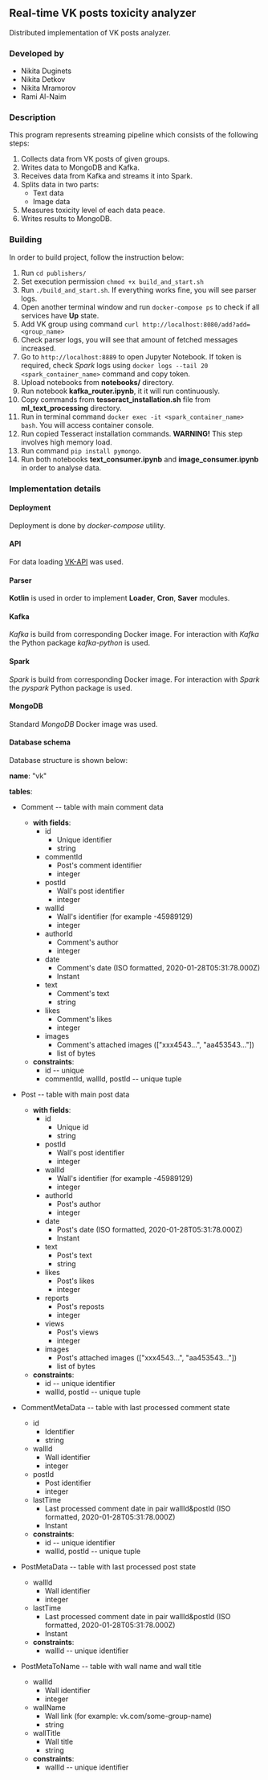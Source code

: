 ## Real-time VK posts toxicity analyzer

Distributed implementation of VK posts analyzer.

### Developed by

* Nikita Duginets  
* Nikita Detkov  
* Nikita Mramorov  
* Rami Al-Naim  

### Description

This program represents streaming pipeline which consists of the following steps:

1) Collects data from VK posts of given groups.
2) Writes data to MongoDB and Kafka.
3) Receives data from Kafka and streams it into Spark.
4) Splits data in two parts:
    * Text data
    * Image data
5) Measures toxicity level of each data peace.
6) Writes results to MongoDB.

### Building

In order to build project, follow the instruction below:

1) Run ``cd publishers/``
2) Set execution permission ``chmod +x build_and_start.sh``
3) Run ``./build_and_start.sh``. If everything works fine, you will see parser logs.
4) Open another terminal window and run ``docker-compose ps`` to check if all services have **Up** state.
5) Add VK group using command ``curl http://localhost:8080/add?add=<group_name>``
6) Check parser logs, you will see that amount of fetched messages increased.
7) Go to ``http://localhost:8889`` to open Jupyter Notebook. If token is required, check
*Spark* logs using ``docker logs --tail 20 <spark_container_name>`` command and copy token.
8) Upload notebooks from **notebooks/** directory.
9) Run notebook **kafka_router.ipynb**, it it will run continuously.
10) Copy commands from **tesseract_installation.sh** file from **ml_text_processing** directory.
11) Run in terminal command ``docker exec -it <spark_container_name> bash``. You will
access container console.
12) Run copied Tesseract installation commands. **WARNING!** This step involves high memory load.
13) Run command ``pip install pymongo``.
14) Run both notebooks **text_consumer.ipynb** and **image_consumer.ipynb** in order
to analyse data.
 
### Implementation details

#### Deployment

Deployment is done by *docker-compose* utility.

#### API

For data loading [VK-API](https://vk.com/dev/methods) was used.

#### Parser

**Kotlin** is used in order to implement **Loader**, **Cron**, **Saver** modules.

#### Kafka

*Kafka* is build from corresponding Docker image. For interaction with *Kafka* the Python
package *kafka-python* is used.

#### Spark

*Spark* is build from corresponding Docker image. For interaction with *Spark* the *pyspark*
Python package is used.

#### MongoDB

Standard *MongoDB* Docker image was used.


#### Database schema

Database structure is shown below:

**name**: "vk"

**tables**:

* Comment -- table with main comment data
    * **with fields**:
        * id
            * Unique identifier
            * string
        * commentId
            * Post's comment identifier
            * integer
        * postId
            * Wall's post identifier
            * integer
        * wallId
            * Wall's identifier (for example -45989129)
            * integer
        * authorId
            * Comment's author
            * integer
        * date
            * Comment's date (ISO formatted, 2020-01-28T05:31:78.000Z)
            * Instant
        * text
            * Comment's text
            * string
        * likes
            * Comment's likes
            * integer
        * images
            * Comment's attached images (["xxx4543...", "aa453543..."])
            * list of bytes
    * **constraints**:
        * id -- unique
        * commentId, wallId, postId -- unique tuple

* Post -- table with main post data
    * **with fields**:
        * id
            * Unique id
            * string
        * postId
            * Wall's post identifier
            * integer
        * wallId
            * Wall's identifier (for example -45989129)
            * integer
        * authorId
            * Post's author
            * integer
        * date
            * Post's date (ISO formatted, 2020-01-28T05:31:78.000Z)
            * Instant
        * text
            * Post's text
            * string
        * likes
            * Post's likes
            * integer
        * reports
            * Post's reposts
            * integer
        * views
            * Post's views
            * integer
        * images
            * Post's attached images (["xxx4543...", "aa453543..."])
            * list of bytes
    * **constraints**:
        * id -- unique identifier
        * wallId, postId -- unique tuple


* CommentMetaData -- table with last processed comment state
    * id
        * Identifier
        * string
    * wallId
        * Wall identifier
        * integer
    * postId
        * Post identifier
        * integer
    * lastTime
        * Last processed comment date in pair wallId&postId (ISO formatted, 2020-01-28T05:31:78.000Z)
        * Instant
    * **constraints**:
        * id -- unique identifier
        * wallId, postId -- unique tuple

* PostMetaData -- table with last processed post state
    * wallId
        * Wall identifier
        * integer
    * lastTime
        * Last processed comment date in pair wallId&postId (ISO formatted, 2020-01-28T05:31:78.000Z)
        * Instant
    * **constraints**:
        * wallId -- unique identifier

* PostMetaToName -- table with wall name and wall title
    * wallId
        * Wall identifier
        * integer
    * wallName
        * Wall link (for example: vk.com/some-group-name)
        * string
    * wallTitle
        * Wall title
        * string
    * **constraints**:
        * wallId -- unique identifier
    

